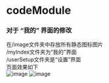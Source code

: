 # codeModule
### 对于 “我的” 界面的修改
在/image文件夹中存放所有静态图标图片  
/myIndex文件夹为“我的”界面  
/userSetup文件夹是“设置”界面  
页面效果如下  
![image](https://user-images.githubusercontent.com/74143726/155864035-66253b56-11c4-40fc-ba79-b7519b7a09c8.png)
![image](https://user-images.githubusercontent.com/74143726/155863622-88a7926f-bd47-46b6-adc5-a2dad9d21fd0.png)
